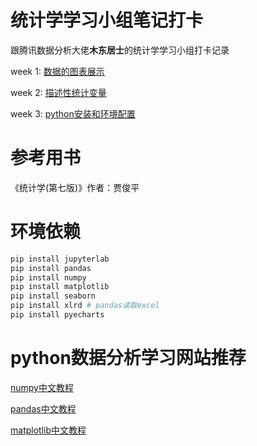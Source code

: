# 统计学学习小组笔记打卡

跟腾讯数据分析大佬**木东居士**的统计学学习小组打卡记录

week 1: [数据的图表展示](https://github.com/AeneasZhu/LearningStatsGroup/tree/master/week1)

week 2: [描述性统计变量](https://github.com/AeneasZhu/LearningStatsGroup/blob/master/week2/readme.md)


week 3: [python安装和环境配置](https://github.com/AeneasZhu/LearningStatsGroup/tree/master/week3)
# 参考用书

《统计学(第七版)》作者：贾俊平

# 环境依赖

```py
pip install jupyterlab
pip install pandas
pip install numpy
pip install matplotlib
pip install seaborn
pip install xlrd # pandas读取excel
pip install pyecharts
```

# python数据分析学习网站推荐

[numpy中文教程](https://www.numpy.org.cn/)

[pandas中文教程](https://www.pypandas.cn/)

[matplotlib中文教程](https://www.matplotlib.org.cn/)


